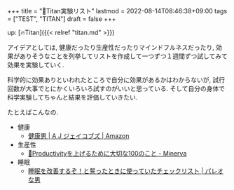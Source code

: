 +++
title = "🔬Titan実験リスト"
lastmod = 2022-08-14T08:46:38+09:00
tags = ["TEST", "TITAN"]
draft = false
+++

up: [🔥Titan]({{< relref "titan.md" >}})

アイデアとしては, 健康だったり生産性だったりマインドフルネスだったり, 効果がありそうなことを列挙してリストを作成して一つずつ１週間ずつ試してみて効果を実験していく.

科学的に効果ありといわれたところで自分に効果があるかはわからないが, 試行回数が大事でとにかくいろいろ試すのがいいと思っている. そして自分の身体で科学実験してちゃんと結果を評価していきたい.

たとえばこんなの.

-   健康
    -   [健康男 | A J ジェイコブズ | Amazon](https://www.amazon.co.jp/%E5%81%A5%E5%BA%B7%E7%94%B7-J-%E3%82%B8%E3%82%A7%E3%82%A4%E3%82%B3%E3%83%96%E3%82%BA-ebook/dp/B00ED7SBF2)
-   生産性
    -   [📒Productivityを上げるために大切な100のこと - Minerva](https://minerva.mamansoft.net/%F0%9F%93%97Productivity%E3%82%92%E4%B8%8A%E3%81%92%E3%82%8B%E3%81%9F%E3%82%81%E3%81%AB%E5%A4%A7%E5%88%87%E3%81%AA100%E3%81%AE%E3%81%93%E3%81%A8/%F0%9F%93%92Productivity%E3%82%92%E4%B8%8A%E3%81%92%E3%82%8B%E3%81%9F%E3%82%81%E3%81%AB%E5%A4%A7%E5%88%87%E3%81%AA100%E3%81%AE%E3%81%93%E3%81%A8)
-   睡眠
    -   [睡眠を改善するぞ！と誓ったときに使っていたチェックリスト | パレオな男](https://yuchrszk.blogspot.com/2016/02/blog-post_16.html)
